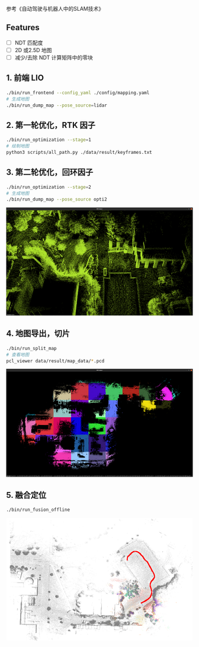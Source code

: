 参考《自动驾驶与机器人中的SLAM技术》

## Features
- [ ] NDT 匹配度
- [ ] 2D 或2.5D 地图
- [ ] 减少/去除 NDT 计算矩阵中的零块
## 1. 前端 LIO
```bash
./bin/run_frontend --config_yaml ./config/mapping.yaml
# 生成地图
./bin/run_dump_map --pose_source=lidar
```
## 2. 第一轮优化，RTK 因子
```bash
./bin/run_optimization --stage=1
# 绘制地图
python3 scripts/all_path.py ./data/result/keyframes.txt
```
## 3. 第二轮优化，回环因子
```bash
./bin/run_optimization --stage=2
# 生成地图
./bin/run_dump_map --pose_source opti2
```
![split](./data/images/opti.png)
## 4. 地图导出，切片
```bash
./bin/run_split_map
# 查看地图
pcl_viewer data/result/map_data/*.pcd
```
![split](./data/images/split.png)
## 5. 融合定位
```bash
./bin/run_fusion_offline
```
![reloc](./data/images/reloc.png)

